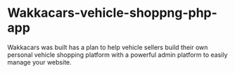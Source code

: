 # Wakkacars-vehicle-shoppng-php-app
Wakkacars was built has a plan to help vehicle sellers build their own personal vehicle shopping platform with a powerful admin platform to easily manage your website. 
